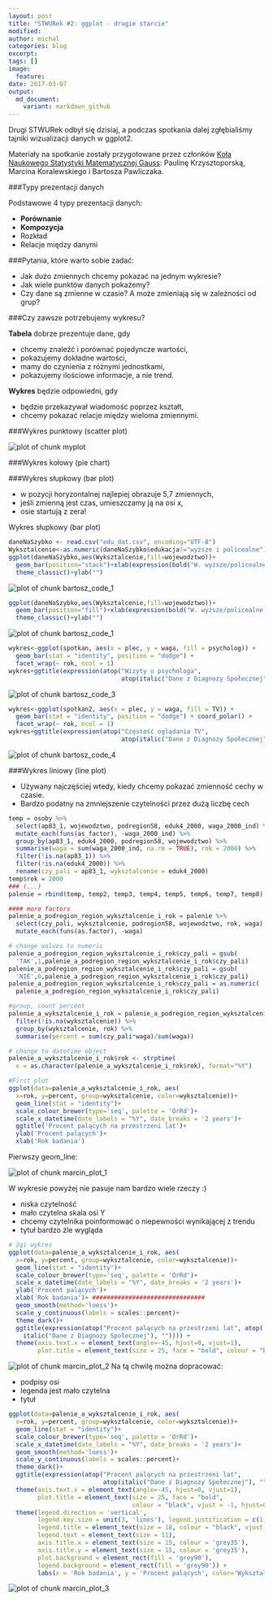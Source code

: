 ```yaml
---
layout: post
title: "STWURek #2: ggplot - drugie starcie"
modified:
author: michal
categories: blog
excerpt:
tags: []
image:
  feature:
date: 2017-03-07
output:
  md_document:
    variant: markdown_github
---
```


Drugi STWURek odbył się dzisiaj, a podczas spotkania dalej zgłębialiśmy tajniki wizualizacji danych w ggplot2.



Materiały na spotkanie zostały przygotowane przez członków [Koła Naukowego Statystyki Matematycznej Gauss](gauss.im.pwr.wroc.pl/): Paulinę Krzysztoporską, Marcina Koralewskiego i Bartosza Pawliczaka.

###Typy prezentacji danych

Podstawowe 4 typy prezentacji danych:

- **Porównanie**
- **Kompozycja**
- Rozkład
- Relacje między danymi

###Pytania, które warto sobie zadać:


- Jak dużo zmiennych chcemy pokazać na jednym wykresie?
- Jak wiele punktów danych pokażemy?
- Czy dane są zmienne w czasie? A może zmieniają się w zależności od grup?


###Czy zawsze potrzebujemy wykresu?


**Tabela** dobrze prezentuje dane, gdy
- chcemy znaleźć i porównać pojedyncze wartości,
- pokazujemy dokładne wartości,
- mamy do czynienia z różnymi jednostkami,
- pokazujemy ilościowe informacje, a nie trend.

**Wykres** będzie odpowiedni, gdy
- będzie przekazywał wiadomość poprzez kształt,
- chcemy pokazać relacje między wieloma zmiennymi.


###Wykres punktowy (scatter plot)


![plot of chunk myplot](./figure/myplot-1.png)



###Wykres kołowy (pie chart)






###Wykres słupkowy (bar plot)


- w pozycji horyzontalnej najlepiej obrazuje 5,7 zmiennych,
- jeśli zmienną jest czas, umieszczamy ją na osi x,
- osie startują z zera!


Wykres słupkowy (bar plot)




```r
daneNaSzybko <- read.csv("edu_dat.csv", encoding="UTF-8")
Wyksztalcenie<-as.numeric(daneNaSzybko$edukacja!="wyższe i policealne")
ggplot(daneNaSzybko,aes(Wyksztalcenie,fill=wojewodztwo))+
  geom_bar(position="stack")+xlab(expression(bold("W. wyższe/policealne a pozostałe")))+
  theme_classic()+ylab("")
```

![plot of chunk bartosz_code_1](./figure/bartosz_code_1-1.png)

```r
ggplot(daneNaSzybko,aes(Wyksztalcenie,fill=wojewodztwo))+
  geom_bar(position="fill")+xlab(expression(bold("W. wyższe/policealne a pozostałe")))+
  theme_classic()+ylab("")
```

![plot of chunk bartosz_code_1](./figure/bartosz_code_1-2.png)







```r
wykres<-ggplot(spotkan, aes(x = plec, y = waga, fill = psycholog)) + 
  geom_bar(stat = "identity", position = "dodge") +
  facet_wrap(~ rok, ncol = 1)
wykres+ggtitle(expression(atop("Wizyty u psychologa", 
                               atop(italic("Dane z Diagnozy Społecznej"), ""))))+standard_bp+labs(y="")
```

![plot of chunk bartosz_code_3](./figure/bartosz_code_3-1.png)


```r
wykres<-ggplot(spotkan2, aes(x = plec, y = waga, fill = TV)) + 
  geom_bar(stat = "identity", position = "dodge") + coord_polar() +
  facet_wrap(~ rok, ncol = 1)
wykres+ggtitle(expression(atop("Częstość oglądania TV", 
                               atop(italic("Dane z Diagnozy Społecznej"), ""))))+standard_bp+labs(y="")
```

![plot of chunk bartosz_code_4](./figure/bartosz_code_4-1.png)


###Wykres liniowy (line plot)

- Używany najczęściej wtedy, kiedy chcemy pokazać zmienność cechy w czasie.
- Bardzo podatny na zmniejszenie czytelności przez dużą liczbę cech



```r
temp = osoby %>%
  select(ap83_1, wojewodztwo, podregion58, eduk4_2000, waga_2000_ind) %>%
  mutate_each(funs(as_factor), -waga_2000_ind) %>% 
  group_by(ap83_1, eduk4_2000, podregion58, wojewodztwo) %>% 
  summarise(waga = sum(waga_2000_ind, na.rm = TRUE), rok = 2000) %>% 
  filter(!is.na(ap83_1)) %>%
  filter(!is.na(eduk4_2000)) %>%
  rename(czy_pali = ap83_1, wyksztalcenie = eduk4_2000) 
temp$rok = 2000
### (...)
palenie = rbind(temp, temp2, temp3, temp4, temp5, temp6, temp7, temp8) 
```



```r
#### more factors
palenie_a_podregion_region_wyksztalcenie_i_rok = palenie %>%
  select(czy_pali, wyksztalcenie, podregion58, wojewodztwo, rok, waga) %>%
  mutate_each(funs(as.factor), -waga) 

# change values to numeric
palenie_a_podregion_region_wyksztalcenie_i_rok$czy_pali = gsub(
  'TAK',1,palenie_a_podregion_region_wyksztalcenie_i_rok$czy_pali)
palenie_a_podregion_region_wyksztalcenie_i_rok$czy_pali = gsub(
  'NIE',0,palenie_a_podregion_region_wyksztalcenie_i_rok$czy_pali)
palenie_a_podregion_region_wyksztalcenie_i_rok$czy_pali = as.numeric(
  palenie_a_podregion_region_wyksztalcenie_i_rok$czy_pali)
```




```r
#group, count percent
palenie_a_wyksztalcenie_i_rok = palenie_a_podregion_region_wyksztalcenie_i_rok %>% 
  filter(!is.na(wyksztalcenie)) %>%
  group_by(wyksztalcenie, rok) %>% 
  summarise(percent = sum(czy_pali*waga)/sum(waga)) 

# change to datetime object
palenie_a_wyksztalcenie_i_rok$rok <- strptime(
  x = as.character(palenie_a_wyksztalcenie_i_rok$rok), format="%Y")
```




```r
#First plot
ggplot(data=palenie_a_wyksztalcenie_i_rok, aes(
  x=rok, y=percent, group=wyksztalcenie, color=wyksztalcenie))+
  geom_line(stat = "identity")+
  scale_colour_brewer(type='seq', palette = 'OrRd')+
  scale_x_datetime(date_labels = "%Y", date_breaks = '2 years')+
  ggtitle('Procent palących na przestrzeni lat')+
  ylab('Procent palących')+
  xlab('Rok badania')
```


Pierwszy geom_line:

![plot of chunk marcin_plot_1](./figure/marcin_plot_1-1.png)

W wykresie powyżej nie pasuje nam bardzo wiele rzeczy :)

- niska czytelność
- mało czytelna skala osi Y
- chcemy czytelnika poinformować o niepewności wynikającej z trendu
- tytuł bardzo źle wygląda


```r
# 2gi wykres
ggplot(data=palenie_a_wyksztalcenie_i_rok, aes(
  x=rok, y=percent, group=wyksztalcenie, color=wyksztalcenie))+
  geom_line(stat = "identity")+
  scale_colour_brewer(type='seq', palette = 'OrRd')+
  scale_x_datetime(date_labels = "%Y", date_breaks = '2 years')+
  ylab('Procent palących')+
  xlab('Rok badania')+ ###############################
  geom_smooth(method='loess')+
  scale_y_continuous(labels = scales::percent)+
  theme_dark()+
  ggtitle(expression(atop("Procent palących na przestrzeni lat", atop(
    italic("Dane z Diagnozy Społecznej"), "")))) +
  theme(axis.text.x = element_text(angle=-45, hjust=0, vjust=1), 
        plot.title = element_text(size = 25, face = "bold", colour = "black", vjust = -1))
```



![plot of chunk marcin_plot_2](./figure/marcin_plot_2-1.png)
Na tą chwilę można dopracować:

- podpisy osi
- legenda jest mało czytelna
- tytuł 



```r
ggplot(data=palenie_a_wyksztalcenie_i_rok, aes(
  x=rok, y=percent, group=wyksztalcenie, color=wyksztalcenie))+
  geom_line(stat = "identity")+
  scale_colour_brewer(type='seq', palette = 'OrRd')+
  scale_x_datetime(date_labels = "%Y", date_breaks = '2 years')+
  geom_smooth(method='loess')+
  scale_y_continuous(labels = scales::percent)+
  theme_dark()+
  ggtitle(expression(atop("Procent palących na przestrzeni lat",
                          atop(italic("Dane z Diagnozy Społecznej"), "")))) +
  theme(axis.text.x = element_text(angle=-45, hjust=0, vjust=1), 
        plot.title = element_text(size = 25, face = "bold", 
                                  colour = "black", vjust = -1, hjust=0.5))+############
  theme(legend.direction = 'vertical',
        legend.key.size = unit(3, 'lines'), legend.justification = c(1, -0.015), 
        legend.title = element_text(size = 18, colour = "black", vjust = 0),
        legend.text = element_text(size = 11),
        axis.title.x = element_text(size = 15, colour = 'grey35'),
        axis.title.y = element_text(size = 15, colour = 'grey35'),
        plot.background = element_rect(fill = 'grey90'),
        legend.background = element_rect(fill = 'grey90')) +
        labs(x = 'Rok badania', y = 'Procent palących', color='Wykształcenie')
```


![plot of chunk marcin_plot_3](./figure/marcin_plot_3-1.png)
